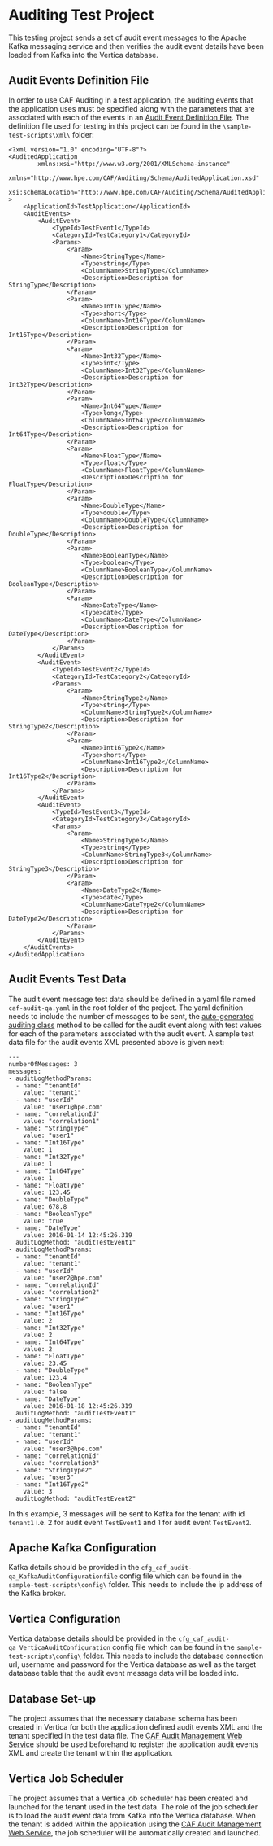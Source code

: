 # Auditing Test Project
This testing project sends a set of audit event messages to the Apache Kafka messaging service and then verifies the audit event details have been loaded from Kafka into the Vertica database.

## Audit Events Definition File
In order to use CAF Auditing in a test application, the auditing events that the application uses must be specified along with the parameters that are associated with each of the events in an [Audit Event Definition File](https://github.hpe.com/caf/audit-service/blob/develop/caf-audit-schema/README.md). The definition file used for testing in this project can be found in the `\sample-test-scripts\xml\` folder:

	<?xml version="1.0" encoding="UTF-8"?>
	<AuditedApplication
			xmlns:xsi="http://www.w3.org/2001/XMLSchema-instance"
			xmlns="http://www.hpe.com/CAF/Auditing/Schema/AuditedApplication.xsd"
			xsi:schemaLocation="http://www.hpe.com/CAF/Auditing/Schema/AuditedApplication.xsd"
	>
		<ApplicationId>TestApplication</ApplicationId>
		<AuditEvents>
			<AuditEvent>
				<TypeId>TestEvent1</TypeId>
				<CategoryId>TestCategory1</CategoryId>
				<Params>
					<Param>
						<Name>StringType</Name>
						<Type>string</Type>
						<ColumnName>StringType</ColumnName>
						<Description>Description for StringType</Description>
					</Param>
					<Param>
						<Name>Int16Type</Name>
						<Type>short</Type>
						<ColumnName>Int16Type</ColumnName>
						<Description>Description for Int16Type</Description>
					</Param>
					<Param>
						<Name>Int32Type</Name>
						<Type>int</Type>
						<ColumnName>Int32Type</ColumnName>
						<Description>Description for Int32Type</Description>
					</Param>
					<Param>
						<Name>Int64Type</Name>
						<Type>long</Type>
						<ColumnName>Int64Type</ColumnName>
						<Description>Description for Int64Type</Description>
					</Param>
					<Param>
						<Name>FloatType</Name>
						<Type>float</Type>
						<ColumnName>FloatType</ColumnName>
						<Description>Description for FloatType</Description>
					</Param>
					<Param>
						<Name>DoubleType</Name>
						<Type>double</Type>
						<ColumnName>DoubleType</ColumnName>
						<Description>Description for DoubleType</Description>
					</Param>
					<Param>
						<Name>BooleanType</Name>
						<Type>boolean</Type>
						<ColumnName>BooleanType</ColumnName>
						<Description>Description for BooleanType</Description>
					</Param>
					<Param>
						<Name>DateType</Name>
						<Type>date</Type>
						<ColumnName>DateType</ColumnName>
						<Description>Description for DateType</Description>
					</Param>
				</Params>
			</AuditEvent>
			<AuditEvent>
				<TypeId>TestEvent2</TypeId>
				<CategoryId>TestCategory2</CategoryId>
				<Params>
					<Param>
						<Name>StringType2</Name>
						<Type>string</Type>
						<ColumnName>StringType2</ColumnName>
						<Description>Description for StringType2</Description>
					</Param>
					<Param>
						<Name>Int16Type2</Name>
						<Type>short</Type>
						<ColumnName>Int16Type2</ColumnName>
						<Description>Description for Int16Type2</Description>
					</Param>
				</Params>
			</AuditEvent>
			<AuditEvent>
				<TypeId>TestEvent3</TypeId>
				<CategoryId>TestCategory3</CategoryId>
				<Params>
					<Param>
						<Name>StringType3</Name>
						<Type>string</Type>
						<ColumnName>StringType3</ColumnName>
						<Description>Description for StringType3</Description>
					</Param>
					<Param>
						<Name>DateType2</Name>
						<Type>date</Type>
						<ColumnName>DateType2</ColumnName>
						<Description>Description for DateType2</Description>
					</Param>
				</Params>
			</AuditEvent>
		</AuditEvents>
	</AuditedApplication>

## Audit Events Test Data
The audit event message test data should be defined in a yaml file named `caf-audit-qa.yaml` in the root folder of the project. The yaml definition needs to include the number of messages to be sent, the [auto-generated auditing class](https://github.hpe.com/caf/audit-service/tree/develop/caf-audit-maven-plugin) method to be called for the audit event along with test values for each of the parameters associated with the audit event. A sample test data file for the audit events XML presented above is given next:

	---
	numberOfMessages: 3
	messages:
	- auditLogMethodParams:
	  - name: "tenantId"
	    value: "tenant1"
	  - name: "userId"
	    value: "user1@hpe.com"
	  - name: "correlationId"
	    value: "correlation1"
	  - name: "StringType"
	    value: "user1"
	  - name: "Int16Type"
	    value: 1
	  - name: "Int32Type"
	    value: 1
	  - name: "Int64Type"
	    value: 1
	  - name: "FloatType"
	    value: 123.45
	  - name: "DoubleType"
	    value: 678.8
	  - name: "BooleanType"
	    value: true
	  - name: "DateType"
	    value: 2016-01-14 12:45:26.319
	  auditLogMethod: "auditTestEvent1"
	- auditLogMethodParams:
	  - name: "tenantId"
	    value: "tenant1"
	  - name: "userId"
	    value: "user2@hpe.com"
	  - name: "correlationId"
	    value: "correlation2"
	  - name: "StringType"
	    value: "user1"
	  - name: "Int16Type"
	    value: 2
	  - name: "Int32Type"
	    value: 2
	  - name: "Int64Type"
	    value: 2
	  - name: "FloatType"
	    value: 23.45
	  - name: "DoubleType"
	    value: 123.4
	  - name: "BooleanType"
	    value: false
	  - name: "DateType"
	    value: 2016-01-18 12:45:26.319
	  auditLogMethod: "auditTestEvent1"
	- auditLogMethodParams:
	  - name: "tenantId"
	    value: "tenant1"
	  - name: "userId"
	    value: "user3@hpe.com"
	  - name: "correlationId"
	    value: "correlation3"
	  - name: "StringType2"
	    value: "user3"
	  - name: "Int16Type2"
	    value: 3
	  auditLogMethod: "auditTestEvent2"
 
In this example, 3 messages will be sent to Kafka for the tenant with id `tenant1` i.e. 2 for audit event `TestEvent1` and 1 for audit event `TestEvent2`.

## Apache Kafka Configuration
Kafka details should be provided in the `cfg_caf_audit-qa_KafkaAuditConfigurationfile` config file which can be found in the `sample-test-scripts\config\` folder. This needs to include the ip address of the Kafka broker.

## Vertica Configuration
Vertica database details should be provided in the `cfg_caf_audit-qa_VerticaAuditConfiguration` config file which can be found in the `sample-test-scripts\config\` folder. This needs to include the database connection url, username and password for the Vertica database as well as the target database table that the audit event message data will be loaded into.

## Database Set-up 
The project assumes that the necessary database schema has been created in Vertica for both the application defined audit events XML and the tenant specified in the test data file. The [CAF Audit Management Web Service](https://github.hpe.com/caf/audit-service/tree/develop/caf-audit-management-service) should be used beforehand to register the application audit events XML and create the tenant within the application.

## Vertica Job Scheduler
The project assumes that a Vertica job scheduler has been created and launched for the tenant used in the test data. The role of the job scheduler is to load the audit event data from Kafka into the Vertica database. When the tenant is added within the application using the [CAF Audit Management Web Service](https://github.hpe.com/caf/audit-service/tree/develop/caf-audit-management-service), the job scheduler will be automatically created and launched.
 